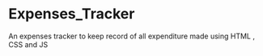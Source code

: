 # Expenses_Tracker
An expenses tracker to keep record of all expenditure made using HTML , CSS and JS
